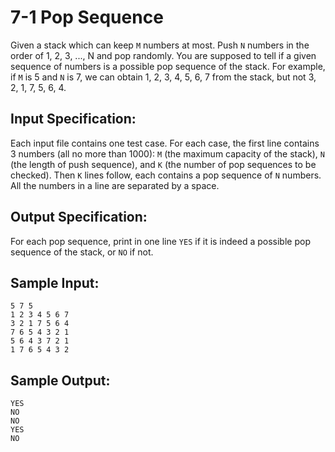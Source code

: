 # 7-1 Pop Sequence
Given a stack which can keep `M` numbers at most. Push `N` numbers in the order of 1, 2, 3, ..., N and pop randomly. You are supposed to tell if a given sequence of numbers is a possible pop sequence of the stack. For example, if `M` is 5 and `N` is 7, we can obtain 1, 2, 3, 4, 5, 6, 7 from the stack, but not 3, 2, 1, 7, 5, 6, 4.
## Input Specification:
Each input file contains one test case. For each case, the first line contains 3 numbers (all no more than 1000): `M` (the maximum capacity of the stack), `N` (the length of push sequence), and `K` (the number of pop sequences to be checked). Then `K` lines follow, each contains a pop sequence of `N` numbers. All the numbers in a line are separated by a space.
## Output Specification:
For each pop sequence, print in one line `YES` if it is indeed a possible pop sequence of the stack, or `NO` if not.
## Sample Input:
```
5 7 5
1 2 3 4 5 6 7
3 2 1 7 5 6 4
7 6 5 4 3 2 1
5 6 4 3 7 2 1
1 7 6 5 4 3 2
```
## Sample Output:
```
YES
NO
NO
YES
NO
```
